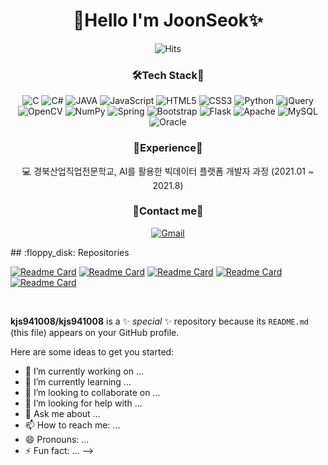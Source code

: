 <h1 align = "center">🌟Hello I'm JoonSeok✨</h3>

<p align="center">
<img alt="Hits" src="https://hits.seeyoufarm.com/api/count/incr/badge.svg?url=https%3A%2F%2Fgithub.com%2FSeungjik-Lee%2Fhit-counter&count_bg=%23905ADB&title_bg=%23555555&icon=&icon_color=%23E7E7E7&title=visit&edge_flat=true"/>
</p>

<h3 align = "center">🛠Tech Stack🔧</h3>
<p align="center">
<img alt="C" src="https://img.shields.io/badge/c-%2300599C.svg?style=for-the-badge&logo=c&logoColor=white"/>
<img alt="C#" src="https://img.shields.io/badge/c%23-%23239120.svg?style=for-the-badge&logo=c-sharp&logoColor=white"/>
<img alt="JAVA" src="https://img.shields.io/badge/java-%23ED8B00.svg?style=for-the-badge&logo=java&logoColor=white"/>
<img alt="JavaScript" src="https://img.shields.io/badge/javascript-%23323330.svg?style=for-the-badge&logo=javascript&logoColor=%23F7DF1E"/>
<img alt="HTML5" src="https://img.shields.io/badge/html5-%23E34F26.svg?style=for-the-badge&logo=html5&logoColor=white"/>
<img alt="CSS3" src="https://img.shields.io/badge/css3-%231572B6.svg?style=for-the-badge&logo=css3&logoColor=white"/>
<img alt="Python" src="https://img.shields.io/badge/python-%2314354C.svg?style=for-the-badge&logo=python&logoColor=white"/>
<img alt="jQuery" src="https://img.shields.io/badge/jquery-%230769AD.svg?style=for-the-badge&logo=jquery&logoColor=white"/>
<img alt="OpenCV" src="https://img.shields.io/badge/opencv-%23white.svg?style=for-the-badge&logo=opencv&logoColor=white"/>
<img alt="NumPy" src="https://img.shields.io/badge/numpy-%23013243.svg?style=for-the-badge&logo=numpy&logoColor=white" />
<img alt="Spring" src="https://img.shields.io/badge/spring-%236DB33F.svg?style=for-the-badge&logo=spring&logoColor=white"/>
<img alt="Bootstrap" src="https://img.shields.io/badge/bootstrap-%23563D7C.svg?style=for-the-badge&logo=bootstrap&logoColor=white"/>
<img alt="Flask" src="https://img.shields.io/badge/flask-%23000.svg?style=for-the-badge&logo=flask&logoColor=white"/>
<img alt="Apache" src="https://img.shields.io/badge/apache-%23D42029.svg?style=for-the-badge&logo=apache&logoColor=white"/>
<img alt="MySQL" src="https://img.shields.io/badge/mysql-%2300f.svg?style=for-the-badge&logo=mysql&logoColor=white"/>
<img alt="Oracle" src ="https://img.shields.io/badge/oracle-%23F00000.svg?style=for-the-badge&logo=oracle&logoColor=white" />
</p>

<h3 align = "center">📒Experience📒</h3>
<p align="center">
  💻 경북산업직업전문학교, AI를 활용한 빅데이터 플랫폼 개발자 과정 (2021.01 ~ 2021.8) <br>
</p>

<h3 align = "center">📮Contact me📮</h3>
<div align=center>

[![Gmail](https://img.shields.io/badge/Gmail-d14836?style=flat-square&logo=Gmail&logoColor=white&link=mailto:kjs941008a@gmail.com)](mailto:kjs941008a@gmail.com)
</div>
## :floppy_disk: Repositories
</div>

<p align="center">

 [![Readme Card](https://github-readme-stats.vercel.app/api/pin/?username=JM-94&repo=JM-94/javaH)](https://github.com/JM-94/javaH) <!-- Java -->
 [![Readme Card](https://github-readme-stats.vercel.app/api/pin/?username=qkr03210&repo=jsp_teamproject)](https://github.com/qkr03210/jsp_teamproject)  <!-- Spring -->
 [![Readme Card](https://github-readme-stats.vercel.app/api/pin/?username=qkr03210&repo=C_Sharp_project)](https://github.com/qkr03210/C_Sharp_project)  <!-- C# -->
 [![Readme Card](https://github-readme-stats.vercel.app/api/pin/?username=qkr03210&repo=Python_hwp)](https://github.com/qkr03210/Python_hwp)  <!-- Python -->
 [![Readme Card](https://github-readme-stats.vercel.app/api/pin/?username=qkr03210&repo=JSP_Festival)](https://github.com/qkr03210/JSP_Festival) <!-- JSP -->

</p>
<br/>
<p align="center">

**kjs941008/kjs941008** is a ✨ _special_ ✨ repository because its `README.md` (this file) appears on your GitHub profile.

Here are some ideas to get you started:

- 🔭 I’m currently working on ...
- 🌱 I’m currently learning ...
- 👯 I’m looking to collaborate on ...
- 🤔 I’m looking for help with ...
- 💬 Ask me about ...
- 📫 How to reach me: ...
- 😄 Pronouns: ...
- ⚡ Fun fact: ...
-->
